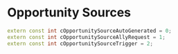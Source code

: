 # Opportunity Sources

```cpp title="Opportunity Sources"
extern const int cOpportunitySourceAutoGenerated = 0;
extern const int cOpportunitySourceAllyRequest = 1;
extern const int cOpportunitySourceTrigger = 2;
```
